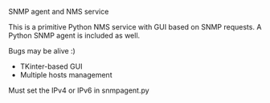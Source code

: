SNMP agent and NMS service

This is a primitive Python NMS service with GUI based on SNMP requests. A Python SNMP agent is included as well. 

Bugs may be alive :)    

- TKinter-based GUI
- Multiple hosts management


Must set the IPv4 or IPv6 in snmpagent.py